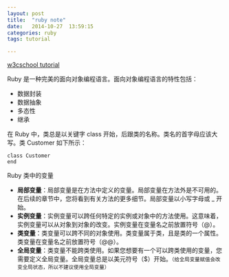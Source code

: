 ```yaml
---
layout: post
title:  "ruby note"
date:   2014-10-27	13:59:15
categories: ruby
tags: tutorial

---
```


[w3cschool tutorial](http://www.w3cschool.cc/ruby/ruby-class.html)

Ruby 是一种完美的面向对象编程语言。面向对象编程语言的特性包括：

* 数据封装
* 数据抽象
* 多态性
* 继承

在 Ruby 中，类总是以关键字 class 开始，后跟类的名称。类名的首字母应该大写。类 Customer 如下所示：	

	class Customer
	end

Ruby 类中的变量

* **局部变量**：局部变量是在方法中定义的变量。局部变量在方法外是不可用的。在后续的章节中，您将看到有关方法的更多细节。局部变量以小写字母或 _ 开始。
* **实例变量**：实例变量可以跨任何特定的实例或对象中的方法使用。这意味着，实例变量可以从对象到对象的改变。实例变量在变量名之前放置符号（@）。
* **类变量**：类变量可以跨不同的对象使用。类变量属于类，且是类的一个属性。类变量在变量名之前放置符号（@@）。
* **全局变量**：类变量不能跨类使用。如果您想要有一个可以跨类使用的变量，您需要定义全局变量。全局变量总是以美元符号（$）开始。`（给全局变量赋值会改变全局状态，所以不建议使用全局变量）`